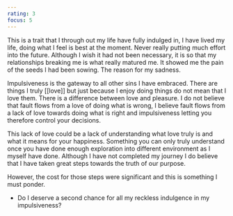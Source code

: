 ```yaml
---
rating: 3
focus: 5
---
```


This is a trait that I through out my life have fully indulged in, I have lived my life, doing what I feel is best at the moment. Never really putting much effort into the future. Although I wish it had not been necessary, it is so that my relationships breaking me is what really matured me. It showed me the pain of the seeds I had been sowing. The reason for my sadness.

Impulsiveness is the gateway to all other sins I have embraced. There are things I truly [[love]] but just because I enjoy doing things do not mean that I love them. There is a difference between love and pleasure. I do not believe that fault flows from a love of doing what is wrong, I believe fault flows from a lack of love towards doing what is right and impulsiveness letting you therefore control your decisions.

This lack of love could be a lack of understanding what love truly is and what it means for your happiness. Something you can only truly understand once you have done enough exploration into different environment as I myself have done. Although I have not completed my journey I do believe that I have taken great steps towards the truth of our purpose. 

However, the cost for those steps were significant and this is something I must ponder. 

- Do I deserve a second chance for all my reckless indulgence in my impulsiveness?